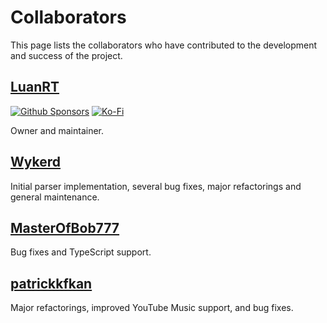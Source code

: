 # Collaborators

This page lists the collaborators who have contributed to the development and success of the project.

## [LuanRT](https://github.com/LuanRT)
[![Github Sponsors](https://img.shields.io/badge/donate-30363D?style=flat-square&logo=GitHub-Sponsors&logoColor=#white)](https://github.com/sponsors/LuanRT) 
[![Ko-Fi](https://img.shields.io/badge/Ko--Fi-30363D?style=flat-square&logo=ko-fi)](https://ko-fi.com/luanrt)

Owner and maintainer.

## [Wykerd](https://github.com/wykerd/)
Initial parser implementation, several bug fixes, major refactorings and general maintenance.

## [MasterOfBob777](https://github.com/MasterOfBob777)
Bug fixes and TypeScript support.

## [patrickkfkan](https://github.com/patrickkfkan)
Major refactorings, improved YouTube Music support, and bug fixes.